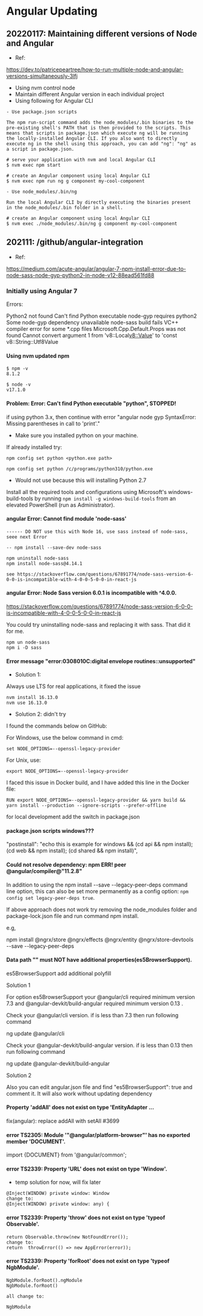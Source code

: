 
# Angular Updating

## 20220117: Maintaining different versions of Node and Angular

- Ref:

https://dev.to/patricepeartree/how-to-run-multiple-node-and-angular-versions-simultaneously-3lfj

- Using nvm control node
- Maintain different Angular version in each individual project
- Using following for Angular CLI

```
- Use package.json scripts

The npm run-script command adds the node_modules/.bin binaries to the pre-existing shell's PATH that is then provided to the scripts. This means that scripts in package.json which execute ng will be running the locally-installed Angular CLI. If you also want to directly execute ng in the shell using this approach, you can add "ng": "ng" as a script in package.json.

# serve your application with nvm and local Angular CLI
$ nvm exec npm start

# create an Angular component using local Angular CLI
$ nvm exec npm run ng g component my-cool-component

- Use node_modules/.bin/ng

Run the local Angular CLI by directly executing the binaries present in the node_modules/.bin folder in a shell.

# create an Angular component using local Angular CLI
$ nvm exec ./node_modules/.bin/ng g component my-cool-component

```



## 202111: /github/angular-integration

- Ref:

https://medium.com/acute-angular/angular-7-npm-install-error-due-to-node-sass-node-gyp-python2-in-node-v12-88ead561fd88

### Initially using Angular 7

Errors:

Python2 not found
Can't find Python executable
node-gyp requires python2
Some node-gyp dependency unavailable
node-sass build fails
VC++ compiler error for some *.cpp files
Microsoft.Cpp.Default.Props was not found
Cannot convert argument 1 from 'v8::Local<v8::Value>' to 'const v8::String::Utf8Value


#### Using nvm updated npm

```
$ npm -v
8.1.2

$ node -v
v17.1.0
```

####  Problem: Error: Can't find Python executable "python", STOPPED!

if using python 3.x, then continue with error "angular node gyp SyntaxError: Missing parentheses in call to 'print'."

- Make sure you installed python on your machine.

If already installed try:

```
npm config set python <python.exe path>

npm config set python /c/programs/python310/python.exe
```

- Would not use because this will installing Python 2.7

Install all the required tools and configurations using Microsoft's windows-build-tools by running `npm install -g windows-build-tools` from an elevated PowerShell (run as Administrator).


#### angular Error: Cannot find module 'node-sass'

```
------ DO NOT use this with Node 16, use sass instead of node-sass, seee next Error

-- npm install --save-dev node-sass

npm uninstall node-sass
npm install node-sass@4.14.1

see https://stackoverflow.com/questions/67891774/node-sass-version-6-0-0-is-incompatible-with-4-0-0-5-0-0-in-react-js  

```

#### angular Error: Node Sass version 6.0.1 is incompatible with ^4.0.0.

https://stackoverflow.com/questions/67891774/node-sass-version-6-0-0-is-incompatible-with-4-0-0-5-0-0-in-react-js  

You could try uninstalling node-sass and replacing it with sass. That did it for me.

```
npm un node-sass
npm i -D sass
```


 #### Error message "error:0308010C:digital envelope routines::unsupported"

- Solution 1:

Always use LTS for real applications, it fixed the issue

```
nvm install 16.13.0
nvm use 16.13.0
```

- Solution 2: didn't try

I found the commands below on GitHub:

For Windows, use the below command in cmd:

`set NODE_OPTIONS=--openssl-legacy-provider`

For Unix, use:

`export NODE_OPTIONS=--openssl-legacy-provider`

I faced this issue in Docker build, and I have added this line in the Docker file:

`RUN export NODE_OPTIONS=--openssl-legacy-provider && yarn build && yarn install --production --ignore-scripts --prefer-offline`

for local development add the switch in package.json

#### package.json scripts windows???

"postinstall": "echo this is example for windows && (cd api && npm install); (cd web && npm install); (cd shared && npm install)",


#### Could not resolve dependency: npm ERR! peer @angular/compiler@"11.2.8"

In addition to using the npm install --save --legacy-peer-deps command line option, this can also be set more permanently as a config option: `npm config set legacy-peer-deps true`.

If above approach does not work try removing the node_modules folder and package-lock.json file and run command npm install.

e.g,

npm install @ngrx/store @ngrx/effects @ngrx/entity @ngrx/store-devtools --save --legacy-peer-deps

#### Data path "" must NOT have additional properties(es5BrowserSupport).

es5BrowserSupport add additional polyfill

Solution 1

For option es5BrowserSupport your @angular/cli required minimum version 7.3 and @angular-devkit/build-angular required minimum version 0.13 .

Check your @angular/cli version. if is less than 7.3 then run following command

ng update @angular/cli

Check your @angular-devkit/build-angular version. if is less than 0.13 then run following command

ng update @angular-devkit/build-angular

Solution 2

Also you can edit angular.json file and find "es5BrowserSupport": true and comment it. It will also work without updating dependency

#### Property 'addAll' does not exist on type 'EntityAdapter ...

fix(angular): replace addAll with setAll #3699

#### error TS2305: Module '"@angular/platform-browser"' has no exported member 'DOCUMENT'.

import {DOCUMENT} from '@angular/common';


#### error TS2339: Property 'URL' does not exist on type 'Window'.

- temp solution for now, will fix later

```
@Inject(WINDOW) private window: Window
change to:
@Inject(WINDOW) private window: any) {
```

#### error TS2339: Property 'throw' does not exist on type 'typeof Observable'.

```
return Observable.throw(new NotFoundError());
change to:
return  throwError(() => new AppError(error));
```

#### error TS2339: Property 'forRoot' does not exist on type 'typeof NgbModule'.

```
NgbModule.forRoot().ngModule
NgbModule.forRoot()

all change to:

NgbModule

```


